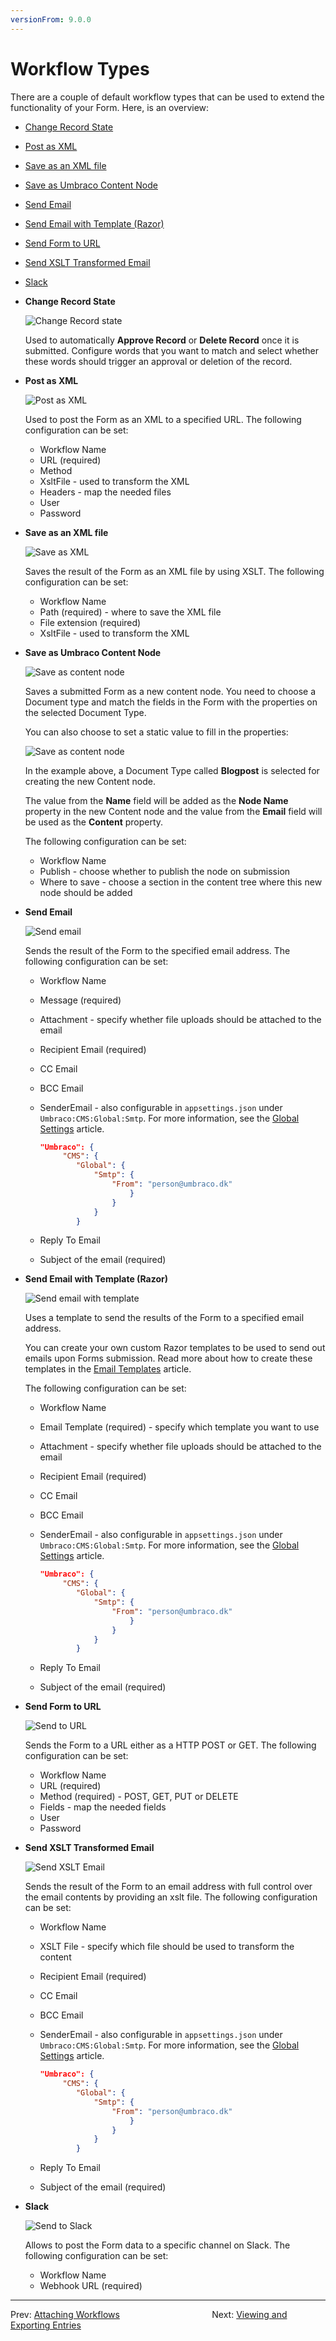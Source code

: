 ```yaml
---
versionFrom: 9.0.0
---
```


# Workflow Types

There are a couple of default workflow types that can be used to extend the functionality of your Form. Here, is an overview:

- [Change Record State](#change-record-state)
- [Post as XML](#post-as-xml)
- [Save as an XML file](#save-as-an-xml-file)
- [Save as Umbraco Content Node](#save-as-umbraco-content-node)
- [Send Email](#send-email)
- [Send Email with Template (Razor)](#send-email-with-template-razor)
- [Send Form to URL](#send-form-to-url)
- [Send XSLT Transformed Email](#send-xslt-transformed-email)
- [Slack](#slack)

- **Change Record State**  

    ![Change Record state](images/change-record-state.png)

    Used to automatically **Approve Record** or **Delete Record** once it is submitted. Configure words that you want to match and select whether these words should trigger an approval or deletion of the record.

- **Post as XML**

    ![Post as XML](images/post-as-xml.png)

    Used to post the Form as an XML to a specified URL. The following configuration can be set:

  - Workflow Name
  - URL (required)
  - Method
  - XsltFile - used to transform the XML
  - Headers - map the needed files
  - User
  - Password

- **Save as an XML file**

    ![Save as XML](images/save-as-an-xml-file.png)

    Saves the result of the Form as an XML file by using XSLT. The following configuration can be set:

  - Workflow Name
  - Path (required) - where to save the XML file
  - File extension (required)
  - XsltFile - used to transform the XML

- **Save as Umbraco Content Node**

    ![Save as content node](images/save-as-content-node.png)

    Saves a submitted Form as a new content node. You need to choose a Document type and match the fields in the Form with the properties on the selected Document Type.

    You can also choose to set a static value to fill in the properties:

    ![Save as content node](images/create-new-node.png)

    In the example above, a Document Type called **Blogpost** is selected for creating the new Content node.

    The value from the **Name** field will be added as the **Node Name** property in the new Content node and the value from the **Email** field will be used as the **Content** property.

    The following configuration can be set:

  - Workflow Name
  - Publish - choose whether to publish the node on submission
  - Where to save - choose a section in the content tree where this new node should be added

- **Send Email**

    ![Send email](images/send-email.png)

    Sends the result of the Form to the specified email address. The following configuration can be set:

  - Workflow Name
  - Message (required)
  - Attachment - specify whether file uploads should be attached to the email
  - Recipient Email (required)
  - CC Email
  - BCC Email
  - SenderEmail - also configurable in `appsettings.json` under `Umbraco:CMS:Global:Smtp`. For more information, see the [Global Settings](../../../../../Reference/V9-Config/GlobalSettings/index.md) article.

    ```json
    "Umbraco": {
         "CMS": {
            "Global": {
                "Smtp": {
                    "From": "person@umbraco.dk"
                        }
                    }
                }
            }
    ```

  - Reply To Email
  - Subject of the email (required)

- **Send Email with Template (Razor)**

    ![Send email with template](images/send-email-razor.png)

    Uses a template to send the results of the Form to a specified email address.

    You can create your own custom Razor templates to be used to send out emails upon Forms submission. Read more about how to create these templates in the [Email Templates](../../../Developer/Email-Templates) article.

    The following configuration can be set:

  - Workflow Name
  - Email Template (required) - specify which template you want to use
  - Attachment - specify whether file uploads should be attached to the email
  - Recipient Email (required)
  - CC Email
  - BCC Email
  - SenderEmail - also configurable in `appsettings.json` under `Umbraco:CMS:Global:Smtp`. For more information, see the [Global Settings](../../../../../Reference/V9-Config/GlobalSettings/index.md) article.

    ```json
    "Umbraco": {
         "CMS": {
            "Global": {
                "Smtp": {
                    "From": "person@umbraco.dk"
                        }
                    }
                }
            }
    ```

  - Reply To Email
  - Subject of the email (required)

- **Send Form to URL**

    ![Send to URL](images/send-to-URL.png)

    Sends the Form to a URL either as a HTTP POST or GET. The following configuration can be set:

  - Workflow Name
  - URL (required)
  - Method (required) - POST, GET, PUT or DELETE
  - Fields - map the needed fields
  - User
  - Password

- **Send XSLT Transformed Email**

    ![Send XSLT Email](images/xslt-email.png)

    Sends the result of the Form to an email address with full control over the email contents by providing an xslt file. The following configuration can be set:

  - Workflow Name
  - XSLT File - specify which file should be used to transform the content
  - Recipient Email (required)
  - CC Email
  - BCC Email
  - SenderEmail - also configurable in `appsettings.json` under `Umbraco:CMS:Global:Smtp`. For more information, see the [Global Settings](../../../../../Reference/V9-Config/GlobalSettings/index.md) article.

    ```json
    "Umbraco": {
         "CMS": {
            "Global": {
                "Smtp": {
                    "From": "person@umbraco.dk"
                        }
                    }
                }
            }
    ```

  - Reply To Email
  - Subject of the email (required)
  
- **Slack**

    ![Send to Slack](images/email-slack.png)

    Allows to post the Form data to a specific channel on Slack. The following configuration can be set:

  - Workflow Name
  - Webhook URL (required)

---

Prev: [Attaching Workflows](../index.md) &emsp; &emsp; &emsp; &emsp; &emsp; &emsp; &emsp; &emsp; Next: [Viewing and Exporting Entries](../../Viewing-and-Exporting-Entries/index.md)
